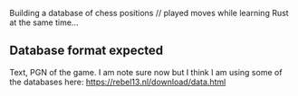 Building a database of chess positions // played moves while learning Rust at the same time...

## Database format expected

Text, PGN of the game. I am note sure now but I think I am using some of the databases here: https://rebel13.nl/download/data.html

